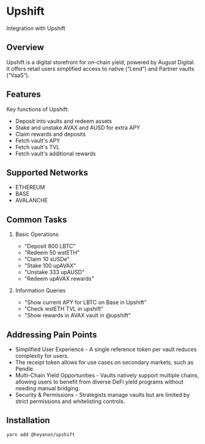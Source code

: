 # Upshift

Integration with Upshift


## Overview

Upshift is a digital storefront for on-chain yield, powered by August Digital.
It offers retail users simplified access to native (“Lend”) and Partner vaults (“VaaS”).

## Features

Key functions of Upshift:
- Deposit into vaults and redeem assets
- Stake and unstake AVAX and AUSD for extra APY
- Claim rewards and deposits
- Fetch vault's APY
- Fetch vault's TVL
- Fetch vault's additional rewards

## Supported Networks

- ETHEREUM
- BASE
- AVALANCHE

## Common Tasks

1. Basic Operations
   - "Deposit 800 LBTC"
   - "Redeem 50 wstETH"
   - "Claim 10 sUSDe"
   - "Stake 100 upAVAX"
   - "Unstake 333 upAUSD"
   - "Redeem upAVAX rewards"

2. Information Queries
   - "Show current APY for LBTC on Base in Upshift"
   - "Check wstETH TVL in upshift"
   - "Show rewards in AVAX vault in @upshift"


## Addressing Pain Points

- Simplified User Experience - A single reference token per vault reduces complexity for users.
- The receipt token allows for use cases on secondary markets, such as Pendle.
- Multi-Chain Yield Opportunities - Vaults natively support multiple chains, allowing users to benefit from diverse DeFi yield programs without needing manual bridging.
- Security & Permissions - Strategists manage vaults but are limited by strict permissions and whitelisting controls.

## Installation

```bash
yarn add @heyanon/upshift
```
